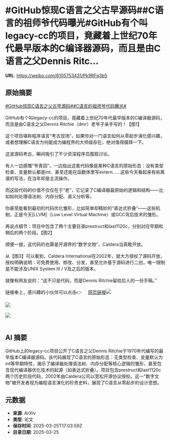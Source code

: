 # #GitHub惊现C语言之父古早源码##C语言的祖师爷代码曝光#GitHub有个叫legacy-cc的项目，竟藏着上世纪70年代最早版本的C编译器源码，而且是由C语言之父Dennis Ritc...

**URL**: https://weibo.com/6105753431/Pk9RFq3b5

## 原始摘要

<a href="https://m.weibo.cn/search?containerid=231522type%3D1%26t%3D10%26q%3D%23GitHub%E6%83%8A%E7%8E%B0C%E8%AF%AD%E8%A8%80%E4%B9%8B%E7%88%B6%E5%8F%A4%E6%97%A9%E6%BA%90%E7%A0%81%23&amp;extparam=%23GitHub%E6%83%8A%E7%8E%B0C%E8%AF%AD%E8%A8%80%E4%B9%8B%E7%88%B6%E5%8F%A4%E6%97%A9%E6%BA%90%E7%A0%81%23" data-hide=""><span class="surl-text">#GitHub惊现C语言之父古早源码#</span></a><a href="https://m.weibo.cn/search?containerid=231522type%3D1%26t%3D10%26q%3D%23C%E8%AF%AD%E8%A8%80%E7%9A%84%E7%A5%96%E5%B8%88%E7%88%B7%E4%BB%A3%E7%A0%81%E6%9B%9D%E5%85%89%23&amp;extparam=%23C%E8%AF%AD%E8%A8%80%E7%9A%84%E7%A5%96%E5%B8%88%E7%88%B7%E4%BB%A3%E7%A0%81%E6%9B%9D%E5%85%89%23" data-hide=""><span class="surl-text">#C语言的祖师爷代码曝光#</span></a><br><br>GitHub有个叫legacy-cc的项目，竟藏着上世纪70年代最早版本的C编译器源码，而且是由C语言之父Dennis Ritchie（dmr）老爷子亲手写的！【图1】<br><br>这个项目堪称程序语言“考古现场”，如果你对一门语言如何从零起步演化感兴趣，或者想理解C语言为何能成为编程界的大师级存在，绝对值得膜拜一下。<br><br>这波源码考古，瞬间吸引了不少资深程序员围观讨论。<br><br>有人一边感慨“爷青回”，一边指出这套代码像是某种C语言的原始形态：没有类型检查、变量默认都是int、甚至还能在函数体里写extern……这些今天看起来有些离谱的写法，在当年却是主流操作。<br><br>而这段代码的价值不仅仅在于“老”，它记录了C编译器最原始的逻辑和结构——比如如何处理语法树、内存分配、语义分析等。<br><br>你甚至能看到最初的代码优化雏形，比如简单却精妙的“表达式折叠”——这些机制，正是今天[LLVM]（Low Level Virtual Machine）或GCC背后技术的雏形。<br><br>再说点细节：项目中包含了两个主要目录prestruct和last1120c，分别对应早期和稍后的两个阶段。【图2】<br><br>顺便一提，这代码的也算是开源界的“数字文物”，Caldera当真敢开放。<br><br>从【图3】可以看到，Caldera International在2002年，就大方授权了源码开放，授权明确说明：可免费使用、修改、分发，甚至允许基于源码进行二创，唯一限制是不能涉及UNIX System III / V及之后的版本。<br><br>就像有网友说的：“这不只是代码，而是Dennis Ritchie留给后人的一份手稿。”<br><br>链接奉上，感兴趣的小伙伴可以点击👉 <a href="https://weibo.cn/sinaurl?u=https%3A%2F%2Fgithub.com%2Fmortdeus%2Flegacy-cc" data-hide=""><span class="url-icon"><img style="width: 1rem;height: 1rem" src="https://h5.sinaimg.cn/upload/2015/09/25/3/timeline_card_small_web_default.png" referrerpolicy="no-referrer"></span><span class="surl-text">网页链接</span></a><img style="" src="https://tvax2.sinaimg.cn/large/006Fd7o3gy1hzt1w43fqnj309v09itba.jpg" referrerpolicy="no-referrer"><br><br><img style="" src="https://tvax3.sinaimg.cn/large/006Fd7o3gy1hzt1w4z935j30ox0dowhl.jpg" referrerpolicy="no-referrer"><br><br><img style="" src="https://tvax1.sinaimg.cn/large/006Fd7o3gy1hzt1w70w00j30m70n1kbi.jpg" referrerpolicy="no-referrer"><br><br>

## AI 摘要

GitHub上的legacy-cc项目公开了C语言之父Dennis Ritchie于1970年代编写的最早版本C编译器源码。该代码展现了C语言的原始形态：无类型检查、变量默认为int等早期特性，揭示了编译器处理语法树、内存分配等核心逻辑的雏形，甚至包含现代编译器优化技术的起源（如表达式折叠）。项目包含prestruct和last1120c两个历史阶段代码，2002年由Caldera公司以宽松开源协议授权。这一"数字文物"被开发者视为编程语言演化的珍贵史料，展现了C语言从零起步的设计思想。

## 元数据

- **来源**: ArXiv
- **类型**: 论文
- **保存时间**: 2025-03-25T17:03:59Z
- **目录日期**: 2025-03-25
